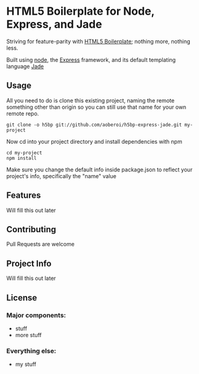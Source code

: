 # HTML5 Boilerplate for Node, Express, and Jade

  Striving for feature-parity with [HTML5 Boilerplate](http://html5boilerplate.com); nothing more, nothing less.

  Built using [node](http://nodejs.org), the [Express](http://expressjs.org) framework, and its default templating 
  language [Jade](http://jade-lang.com)
  
## Usage

  All you need to do is clone this existing project, naming the remote something other than origin so you can
  still use that name for your own remote repo.
  
    git clone -o h5bp git://github.com/aoberoi/h5bp-express-jade.git my-project
  
  Now cd into your project directory and install dependencies with npm
  
    cd my-project
    npm install
  
  Make sure you change the default info inside package.json to reflect your project's info, specifically the
  "name" value

## Features

  Will fill this out later

## Contributing

  Pull Requests are welcome
  
## Project Info

  Will fill this out later
  
## License

### Major components:

  * stuff
  * more stuff

### Everything else:

  * my stuff
